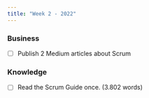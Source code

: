 ```yaml
---
title: "Week 2 - 2022"
---
```

### Business
- [ ] Publish 2 Medium articles about Scrum

### Knowledge
- [ ] Read the Scrum Guide once. (3.802 words)